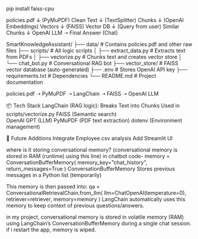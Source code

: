 pip install faiss-cpu




policies.pdf
     ↓ (PyMuPDF)
Clean Text
     ↓ (TextSplitter)
Chunks
     ↓ (OpenAI Embeddings)
Vectors
     ↓ (FAISS)
Vector DB
     ↓ (Query from user)
Similar Chunks
     ↓
OpenAI LLM ➝ Final Answer (Chat)



SmartKnowledgeAssistant/
├── data/ # Contains policies.pdf and other raw files
├── scripts/ # All logic scripts
│ ├── extract_data.py # Extracts text from PDFs
│ ├── vectorize.py # Chunks text and creates vector store
│ └── chat_bot.py # Conversational RAG bot
├── vector_store/ # FAISS vector database (auto-generated)
├── .env # Stores OpenAI API key
├── requirements.txt # Dependencies
└── README.md # Project documentation


policies.pdf ➝ PyMuPDF ➝ LangChain ➝ FAISS ➝ OpenAI LLM

📦 Tech Stack
LangChain (RAG logic): Breaks Text into Chunks Used in scripts/vectorize.py
FAISS (Semantic search)       
OpenAI GPT (LLM)
PyMuPDF (PDF text extraction)
dotenv (Environment management)



🚀 Future Additions
Integrate Employee.csv analysis
Add Streamlit UI


where is it storing conversational memory? (conversational memory is stored in RAM (runtime) using this line)
in chatbot code- 
memory = ConversationBufferMemory(
    memory_key="chat_history",
    return_messages=True
)
ConversationBufferMemory	Stores previous messages in a Python list (temporarily)

This memory is then passed into:
qa = ConversationalRetrievalChain.from_llm(
    llm=ChatOpenAI(temperature=0),
    retriever=retriever,
    memory=memory
)
LangChain automatically uses this memory to keep context of previous questions/answers.

in my project, conversational memory is stored in volatile memory (RAM) using LangChain’s ConversationBufferMemory during a single chat session.
if i restart the app, memory is wiped.


